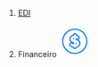 <!-- TITLE: Home -->
<!-- SUBTITLE: Documentação referente ao sistema ESL e seus processos. -->


1. [EDI](https://eslwiki.herokuapp.com/edi#edi)

2. Financeiro [![N|Solid](/uploads/ico/fin.png)](https://eslwiki.herokuapp.com/integracao-bancaria)

